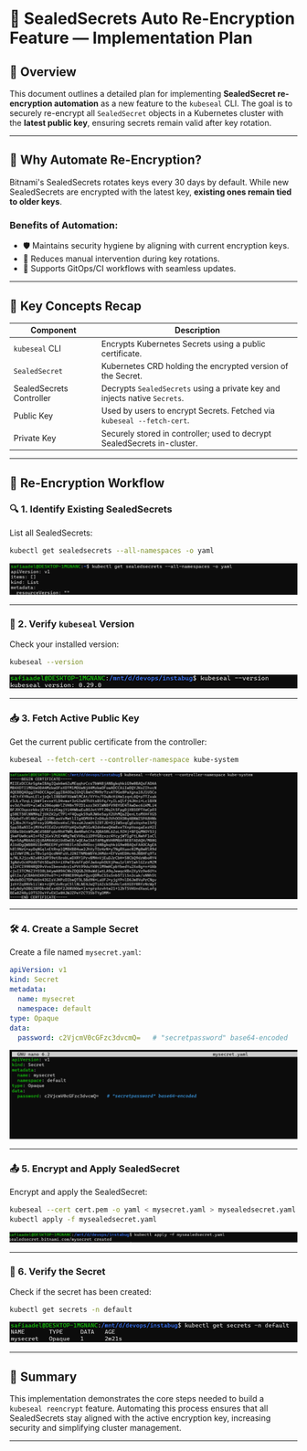 # 🔐 SealedSecrets Auto Re-Encryption Feature — Implementation Plan

## 📘 Overview

This document outlines a detailed plan for implementing **SealedSecret re-encryption automation** as a new feature to the `kubeseal` CLI. The goal is to securely re-encrypt all `SealedSecret` objects in a Kubernetes cluster with the **latest public key**, ensuring secrets remain valid after key rotation.

---

## 📌 Why Automate Re-Encryption?

Bitnami's SealedSecrets rotates keys every 30 days by default. While new SealedSecrets are encrypted with the latest key, **existing ones remain tied to older keys**.

### Benefits of Automation:

- 🛡️ Maintains security hygiene by aligning with current encryption keys.
- 🔄 Reduces manual intervention during key rotations.
- 🚀 Supports GitOps/CI workflows with seamless updates.

---

## 🧠 Key Concepts Recap

| Component                | Description                                                                 |
|--------------------------|-----------------------------------------------------------------------------|
| `kubeseal` CLI           | Encrypts Kubernetes Secrets using a public certificate.                     |
| `SealedSecret`           | Kubernetes CRD holding the encrypted version of the Secret.                  |
| SealedSecrets Controller | Decrypts `SealedSecrets` using a private key and injects native `Secrets`. |
| Public Key               | Used by users to encrypt Secrets. Fetched via `kubeseal --fetch-cert`.      |
| Private Key              | Securely stored in controller; used to decrypt SealedSecrets in-cluster.    |

---

## 🔄 Re-Encryption Workflow

### 🔍 1. Identify Existing SealedSecrets

List all SealedSecrets:

```bash
kubectl get sealedsecrets --all-namespaces -o yaml
```

![Step 1 - List SealedSecrets](screenshots/1.png)

---

### 🔧 2. Verify `kubeseal` Version

Check your installed version:

```bash
kubeseal --version
```

![Step 2 - Check kubeseal version](screenshots/2.png)

---

### 📥 3. Fetch Active Public Key

Get the current public certificate from the controller:

```bash
kubeseal --fetch-cert --controller-namespace kube-system
```

![Step 3 - Fetch public cert](screenshots/3.png)

---

### 🛠️ 4. Create a Sample Secret

Create a file named `mysecret.yaml`:

```yaml
apiVersion: v1
kind: Secret
metadata:
  name: mysecret
  namespace: default
type: Opaque
data:
  password: c2VjcmV0cGFzc3dvcmQ=   # "secretpassword" base64-encoded
```

![Step 4 - Define Secret YAML](screenshots/4.png)

---

### 📤 5. Encrypt and Apply SealedSecret

Encrypt and apply the SealedSecret:

```bash
kubeseal --cert cert.pem -o yaml < mysecret.yaml > mysealedsecret.yaml
kubectl apply -f mysealedsecret.yaml
```

![Step 5 - Apply SealedSecret](screenshots/5.png)

---

### 🔎 6. Verify the Secret

Check if the secret has been created:

```bash
kubectl get secrets -n default
```

![Step 6 - View generated Secret](screenshots/6.png)

---

## 🏁 Summary

This implementation demonstrates the core steps needed to build a `kubeseal reencrypt` feature. Automating this process ensures that all SealedSecrets stay aligned with the active encryption key, increasing security and simplifying cluster management.

---

